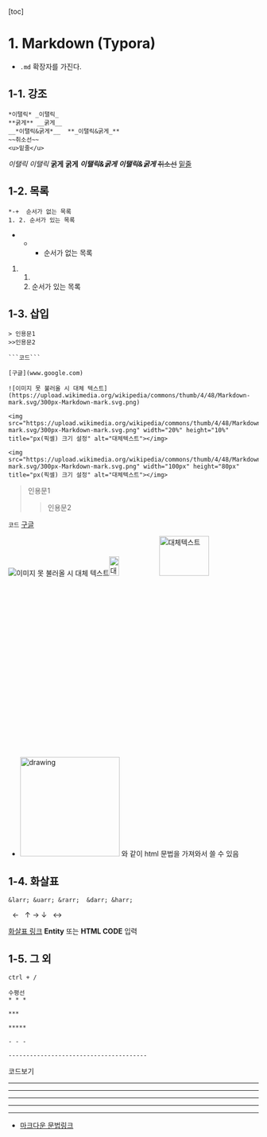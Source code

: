 [toc]

# 1. Markdown (Typora)

+ ```.md``` 확장자를 가진다.

## 1-1. 강조

```
*이탤릭* _이탤릭_
**굵게** __굵게__
__*이탤릭&굵게*__  **_이탤릭&굵게_**
~~취소선~~
<u>밑줄</u>

```

*이탤릭* _이탤릭_
**굵게** __굵게__
__*이탤릭&굵게*__  **_이탤릭&굵게_**
~~취소선~~
<u>밑줄</u>



## 1-2. 목록

```
*-+  순서가 없는 목록
1. 2. 순서가 있는 목록
```

* * * 순서가 없는 목록

1. 1. 
   2. 순서가 있는 목록

## 1-3. 삽입

```
> 인용문1
>>인용문2

```코드```

[구글](www.google.com)

![이미지 못 불러올 시 대체 텍스트](https://upload.wikimedia.org/wikipedia/commons/thumb/4/48/Markdown-mark.svg/300px-Markdown-mark.svg.png)

<img src="https://upload.wikimedia.org/wikipedia/commons/thumb/4/48/Markdown-mark.svg/300px-Markdown-mark.svg.png" width="20%" height="10%" title="px(픽셀) 크기 설정" alt="대체텍스트"></img>

<img src="https://upload.wikimedia.org/wikipedia/commons/thumb/4/48/Markdown-mark.svg/300px-Markdown-mark.svg.png" width="100px" height="80px" title="px(픽셀) 크기 설정" alt="대체텍스트"></img>

```

> 인용문1
>
> >인용문2

```코드```
[구글](www.google.com)

![이미지 못 불러올 시 대체 텍스트](https://upload.wikimedia.org/wikipedia/commons/thumb/4/48/Markdown-mark.svg/300px-Markdown-mark.svg.png)<img src="https://upload.wikimedia.org/wikipedia/commons/thumb/4/48/Markdown-mark.svg/300px-Markdown-mark.svg.png" width="20%" height="10%" title="px(픽셀) 크기 설정" alt="대체텍스트"></img><img src="https://upload.wikimedia.org/wikipedia/commons/thumb/4/48/Markdown-mark.svg/300px-Markdown-mark.svg.png" width="100px" height="80px" title="px(픽셀) 크기 설정" alt="대체텍스트"></img>  



+ <img src="../../내 드라이브/markdown/image/0204_hw_num4_1.png" alt="drawing" width="200"/> 와 같이 html 문법을 가져와서 쓸 수 있음







##  1-4. 화살표

```
&larr; &uarr; &rarr;  &darr; &harr;
```

      &larr;        &uarr;        &rarr;         &darr;        &harr;



[화살표 링크](https://unicode-table.com/en/sets/arrow-symbols/) **Entity** 또는 **HTML CODE** 입력





## 1-5. 그 외



``` 
ctrl + /

수평선
* * *

***

*****

- - -

---------------------------------------
```

 코드보기

* * *

***

*****

- - -

---------------------------------------



+ [마크다운 문법링크](https://gist.github.com/ihoneymon/652be052a0727ad59601)


